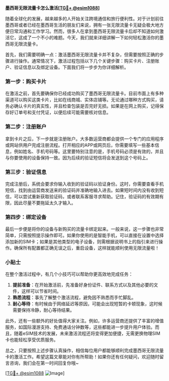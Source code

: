 **墨西哥无限流量卡怎么激活[[TG💪+ @esim1088](https://t.me/s/esim1088)]**

随着全球化的发展，越来越多的人开始关注跨境通信和旅行便利性。对于计划前往墨西哥或者已经在墨西哥生活的朋友们来说，拥有一张无限流量卡无疑会极大地方便日常沟通和工作学习。然而，很多人在拿到墨西哥无限流量卡后却不知道如何激活它，这成了一个不小的难题。今天，我们就来详细讲解一下如何轻松激活你的墨西哥无限流量卡。

首先，我们需要明确一点：激活墨西哥无限流量卡并不复杂，但需要按照正确的步骤进行操作。通常情况下，激活过程包括以下几个关键步骤：购买卡片、注册账户、验证信息以及绑定设备。下面我们将一步步为你详细解析。

### 第一步：购买卡片

在激活之前，首先要确保你已经成功购买了墨西哥无限流量卡。目前市面上有多种渠道可以购买这类卡片，比如在线商城、实体店铺等。无论通过哪种方式购买，请务必确认卡片的真实性，并且检查包装是否完好无损。如果是在网上购买，记得保存好订单号和支付凭证，以便后续可能需要核对信息。

### 第二步：注册账户

拿到卡片之后，下一步就是注册账户。大多数运营商都会提供一个专门的应用程序或网站供用户完成注册流程。打开相应的APP或网页后，你需要填写一些基本信息，例如姓名、手机号码等。这里要特别注意的是，手机号码必须是有效的，并且与你要使用的设备保持一致。因为后续的验证短信将会发送到这个号码上。

### 第三步：验证信息

完成注册后，系统会要求你输入收到的验证码以验证身份。这时，你需要查看手机短信，找到由运营商发送来的验证码并准确地输入进去。如果短时间内没有收到短信，可以尝试重新获取验证码，或者联系客服寻求帮助。记住，验证码的有效期有限，因此尽量不要拖延太久才输入。

### 第四步：绑定设备

最后一步便是将你的设备与新购买的流量卡绑定起来。一般来说，这一步骤也非常简单，只需按照提示操作即可。如果你使用的是智能手机，可以直接在设置中选择添加新的SIM卡；如果是其他类型的电子设备，则需根据说明书上的指引来进行操作。确保所有配置都正确无误之后，重启设备，这样就能顺利使用无限流量啦！

### 小贴士

在整个激活过程中，有几个小技巧可以帮助你更高效地完成任务：

1. **提前准备**：在开始激活前，先准备好身份证件、联系方式以及其他必要的文件，这样可以节省时间。
2. **熟悉流程**：事先了解整个激活流程，避免因不熟悉而手忙脚乱。
3. **耐心等待**：有时候由于网络延迟等原因，可能会出现短暂的卡顿现象，这时候需要保持冷静，耐心等待结果。

此外，还有一些额外的好处值得大家关注。例如，许多运营商还提供了丰富的增值服务，如国际漫游支持、免费通话分钟数等，这些都能进一步提升用户体验。而且，随着eSIM技术的发展，未来激活流程还将变得更加便捷，无需更换物理SIM卡也能轻松享受优质服务。

总之，只要按照上述步骤认真操作，相信每位用户都能够顺利完成墨西哥无限流量卡的激活工作。希望这篇文章能对你有所帮助！如果你还有任何疑问，欢迎随时留言咨询，我们会在第一时间回复你哦~ 

[[TG💪+ @esim1088](https://t.me/s/esim1088) ![Image](https://i.postimg.cc/4NQfJmqS/Snipaste-2025-05-13-00-14-12.png)]